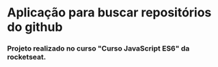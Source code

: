 # Aplicação para buscar repositórios do github

### Projeto realizado no curso "Curso JavaScript ES6" da rocketseat.